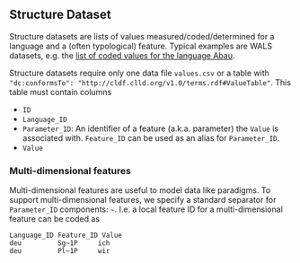 ## Structure Dataset

Structure datasets are lists of values measured/coded/determined for a language and a (often typological) feature.
Typical examples are WALS datasets, e.g. the [list of coded values for the language Abau](http://wals.info/languoid/lect/wals_code_aba).

Structure datasets require only one data file `values.csv` or a table with
`"dc:conformsTo": "http://cldf.clld.org/v1.0/terms.rdf#ValueTable"`. This table must contain columns
- `ID`
- `Language_ID`
- `Parameter_ID`: An identifier of a feature (a.k.a. parameter) the `Value` is associated with. `Feature_ID` can be used as an alias for `Parameter_ID`.
- `Value`


### Multi-dimensional features

Multi-dimensional features are useful to model data like paradigms. 
To support multi-dimensional features, we specify a standard separator for 
`Parameter_ID` components: `~`. 
I.e. a local feature ID for a multi-dimensional feature can be coded as
```
Language_ID Feature_ID Value
deu         Sg~1P     ich
deu         Pl~1P     wir
